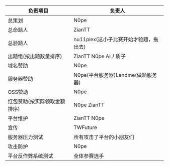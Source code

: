 | 负责项目                     | 负责人                                 |
| ---------------------------- | -------------------------------------- |
| 总策划                       | N0pe                                   |
| 总命题人                     | ZianTT                                 |
| 总验题人                     | nu11plex(这小子比赛开始才验题，拖出去) |
| 出题组(按出题数量排序)       | ZianTT N0pe AI丿质子                  |
| 域名赞助                     | N0pe                                   |
| 服务器赞助                   | N0pe(平台服务器)Landme(做题服务器)     |
| OSS赞助                      | N0pe                                   |
| 红包赞助(按实际领取金额排序) | N0pe ZianTT                            |
| 平台维护                     | ZianTT N0pe                            |
| 宣传                         | TWFuture                               |
| 服务器压力测试               | 所有攻击了平台的小朋友们               |
| 攻击防护                     | N0pe                                   |
| 平台反作弊系统测试           | 全体参赛选手                           |
